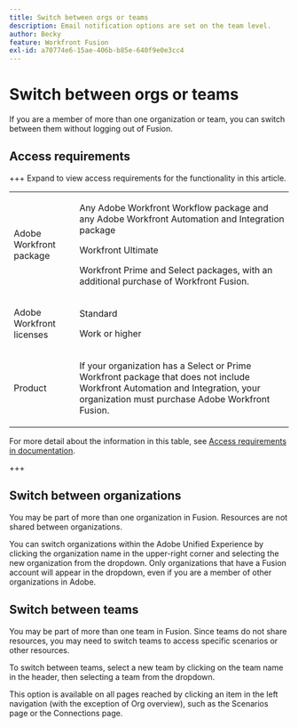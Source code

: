 ```yaml
---
title: Switch between orgs or teams
description: Email notification options are set on the team level.
author: Becky
feature: Workfront Fusion
exl-id: a70774e6-15ae-406b-b85e-640f9e0e3cc4
---
```

# Switch between orgs or teams

If you are a member of more than one organization or team, you can switch between them without logging out of Fusion.

## Access requirements

+++ Expand to view access requirements for the functionality in this article.

<table style="table-layout:auto">
 <col> 
 <col> 
 <tbody> 
  <tr> 
   <td role="rowheader">Adobe Workfront package</td> 
   <td> <p>Any Adobe Workfront Workflow package and any Adobe Workfront Automation and Integration package</p><p>Workfront Ultimate</p><p>Workfront Prime and Select packages, with an additional purchase of Workfront Fusion.</p> </td> 
  </tr> 
  <tr data-mc-conditions=""> 
   <td role="rowheader">Adobe Workfront licenses</td> 
   <td> <p>Standard</p><p>Work or higher</p> </td> 
  </tr> 
  <tr> 
   <td role="rowheader">Product</td> 
   <td>
   <p>If your organization has a Select or Prime Workfront package that does not include Workfront Automation and Integration, your organization must purchase Adobe Workfront Fusion.</li></ul>
   </td> 
  </tr>
 </tbody> 
</table>

For more detail about the information in this table, see [Access requirements in documentation](/help/workfront-fusion/references/licenses-and-roles/access-level-requirements-in-documentation.md).

+++

## Switch between organizations

You may be part of more than one organization in Fusion. Resources are not shared between organizations.

You can switch organizations within the Adobe Unified Experience by clicking the organization name in the upper-right corner and selecting the new organization from the dropdown. Only organizations that have a Fusion account will appear in the dropdown, even if you are a member of other organizations in Adobe.

## Switch between teams

You may be part of more than one team in Fusion. Since teams do not share resources, you may need to switch teams to access specific scenarios or other resources.

To switch between teams, select a new team by clicking on the team name in the header, then selecting a team from the dropdown. 

This option is available on all pages reached by clicking an item in the left navigation (with the exception of Org overview), such as the Scenarios page or the Connections page.
